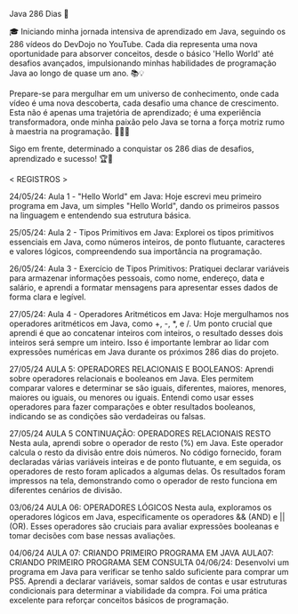 Java 286 Dias 🚀

🎓 Iniciando minha jornada intensiva de aprendizado em Java, seguindo os 286 vídeos do DevDojo no YouTube. Cada dia representa uma nova oportunidade para absorver conceitos, desde o básico 'Hello World' até desafios avançados, impulsionando minhas habilidades de programação Java ao longo de quase um ano. 📚💡

Prepare-se para mergulhar em um universo de conhecimento, onde cada vídeo é uma nova descoberta, cada desafio uma chance de crescimento. Esta não é apenas uma trajetória de aprendizado; é uma experiência transformadora, onde minha paixão pelo Java se torna a força motriz rumo à maestria na programação. 🌟👨‍💻

Sigo em frente, determinado a conquistar os 286 dias de desafios, aprendizado e sucesso! 🏆🚀



< REGISTROS >

24/05/24: Aula 1 - "Hello World" em Java: Hoje escrevi meu primeiro programa em Java, um simples "Hello World", dando os primeiros passos na linguagem e entendendo sua estrutura básica.



25/05/24: Aula 2 - Tipos Primitivos em Java: Explorei os tipos primitivos essenciais em Java, como números inteiros, de ponto flutuante, caracteres e valores lógicos, compreendendo sua importância na programação.



26/05/24: Aula 3 - Exercício de Tipos Primitivos: Pratiquei declarar variáveis para armazenar informações pessoais, como nome, endereço, data e salário, e aprendi a formatar mensagens para apresentar esses dados de forma clara e legível.



27/05/24: Aula 4 - Operadores Aritméticos em Java:
Hoje mergulhamos nos operadores aritméticos em Java, como +, -, *, e /. Um ponto crucial que aprendi é que ao concatenar inteiros com inteiros, o resultado desses dois inteiros será sempre um inteiro. Isso é importante lembrar ao lidar com expressões numéricas em Java durante os próximos 286 dias do projeto.



27/05/24 AULA 5: OPERADORES RELACIONAIS E BOOLEANOS:
Aprendi sobre operadores relacionais e booleanos em Java. Eles permitem comparar valores e determinar se são iguais, diferentes, maiores, menores, maiores ou iguais, ou menores ou iguais. Entendi como usar esses operadores para fazer comparações e obter resultados booleanos, indicando se as condições são verdadeiras ou falsas.



27/05/24 AULA 5 CONTINUAÇÃO: OPERADORES RELACIONAIS RESTO 
Nesta aula, aprendi sobre o operador de resto (%) em Java. Este operador calcula o resto da divisão entre dois números. No código fornecido, foram declaradas várias variáveis inteiras e de ponto flutuante, e em seguida, os operadores de resto foram aplicados a algumas delas. Os resultados foram impressos na tela, demonstrando como o operador de resto funciona em diferentes cenários de divisão.



03/06/24 AULA 06: OPERADORES LÓGICOS
Nesta aula, exploramos os operadores lógicos em Java, especificamente os operadores && (AND) e || (OR). Esses operadores são cruciais para avaliar expressões booleanas e tomar decisões com base nessas avaliações.



04/06/24 AULA 07: CRIANDO PRIMEIRO PROGRAMA EM JAVA
AULA07: CRIANDO PRIMEIRO PROGRAMA SEM CONSULTA 04/06/24:
Desenvolvi um programa em Java para verificar se tenho saldo suficiente para comprar um PS5. Aprendi a declarar variáveis, somar saldos de contas e usar estruturas condicionais para determinar a viabilidade da compra. Foi uma prática excelente para reforçar conceitos básicos de programação.


